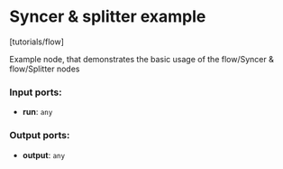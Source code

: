 # Syncer & splitter example

[tutorials/flow]

Example node, that demonstrates the basic usage of the flow/Syncer & flow/Splitter nodes

### Input ports:

* __run__: `any`

### Output ports:

* __output__: `any`

